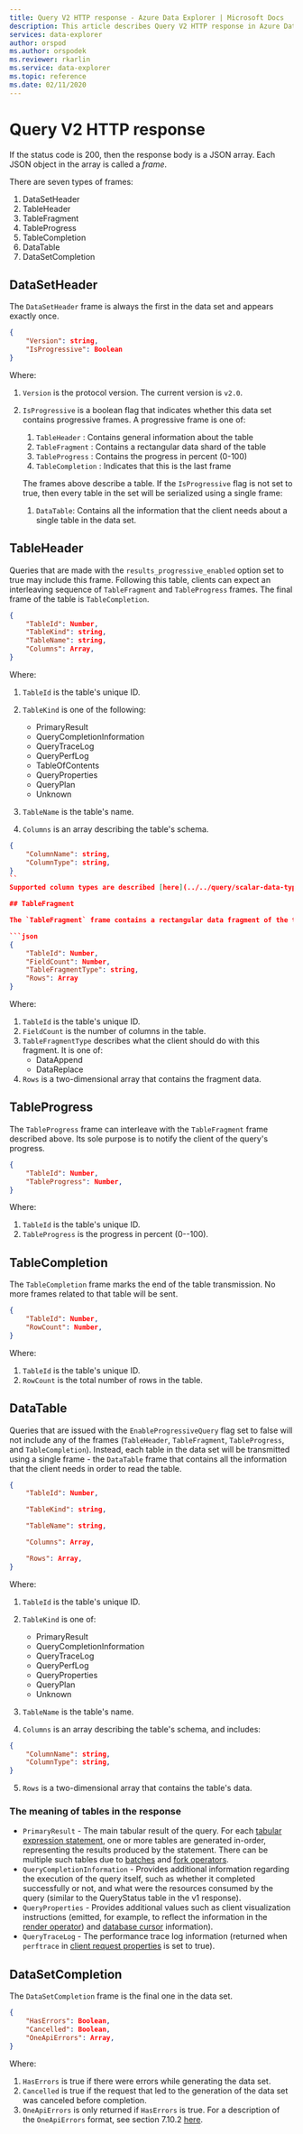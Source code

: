 ```yaml
---
title: Query V2 HTTP response - Azure Data Explorer | Microsoft Docs
description: This article describes Query V2 HTTP response in Azure Data Explorer.
services: data-explorer
author: orspod
ms.author: orspodek
ms.reviewer: rkarlin
ms.service: data-explorer
ms.topic: reference
ms.date: 02/11/2020
---
```

# Query V2 HTTP response

If the status code is 200, then the response body is a JSON array.
Each JSON object in the array is called a _frame_.

There are seven types of frames:

1. DataSetHeader
2. TableHeader
3. TableFragment
4. TableProgress
5. TableCompletion
6. DataTable
7. DataSetCompletion

## DataSetHeader 

The `DataSetHeader` frame is always the first in the data set and appears exactly once.

```json
{
    "Version": string,
    "IsProgressive": Boolean
}
```

Where:

1. `Version` is the protocol version. The current version is `v2.0`.
2. `IsProgressive` is a boolean flag that indicates whether this data set contains progressive frames. A progressive frame is one of:
    1. `TableHeader`     : Contains general information about the table
    2. `TableFragment`   : Contains a rectangular data shard of the table
    3. `TableProgress`   : Contains the progress in percent (0-100)
    4. `TableCompletion` : Indicates that this is the last frame
        
    The frames above describe a table.
    If the `IsProgressive` flag is not set to true, then every table in the set will be serialized using a single frame:
      1. `DataTable`: Contains all the information that the client needs about a single table in the data set.


## TableHeader

Queries that are made with the `results_progressive_enabled` option set to true may include this frame. Following this table, clients can expect an interleaving sequence of `TableFragment` and `TableProgress` frames. The final frame of the table is `TableCompletion`.

```json
{
    "TableId": Number,
    "TableKind": string,
    "TableName": string,
    "Columns": Array,
}
```

Where:

1. `TableId` is the table's unique ID.
2. `TableKind` is one of the following:

      * PrimaryResult
      * QueryCompletionInformation
      * QueryTraceLog
      * QueryPerfLog
      * TableOfContents
      * QueryProperties
      * QueryPlan
      * Unknown
3. `TableName` is the table's name.
4. `Columns` is an array describing the table's schema.

```json
{
    "ColumnName": string,
    "ColumnType": string,
}
``
Supported column types are described [here](../../query/scalar-data-types/index.md).

## TableFragment

The `TableFragment` frame contains a rectangular data fragment of the table. In addition to the actual data, this frame contains a `TableFragmentType` property that tells the client what to do with the fragment: It can either be appended to existing fragments, or replace them.

```json
{
    "TableId": Number,
    "FieldCount": Number,
    "TableFragmentType": string,
    "Rows": Array
}
```

Where:

1. `TableId` is the table's unique ID.
2. `FieldCount` is the number of columns in the table.
3. `TableFragmentType` describes what the client should do with this fragment. 
    It is one of:
      * DataAppend
      * DataReplace
4. `Rows` is a two-dimensional array that contains the fragment data.

## TableProgress

The `TableProgress` frame can interleave with the `TableFragment` frame described above.
Its sole purpose is to notify the client of the query's progress.

```json
{
    "TableId": Number,
    "TableProgress": Number,
}
```

Where:

1. `TableId` is the table's unique ID.
2. `TableProgress` is the progress in percent (0--100).

## TableCompletion

The `TableCompletion` frame marks the end of the table transmission. No more frames related to that table will be sent.

```json
{
    "TableId": Number,
    "RowCount": Number,
}
```    

Where:

1. `TableId` is the table's unique ID.
2. `RowCount` is the total number of rows in the table.

## DataTable

Queries that are issued with the `EnableProgressiveQuery` flag set to false will not include any of the frames (`TableHeader`, `TableFragment`, `TableProgress`, and `TableCompletion`). Instead, each table in the data set will be transmitted using a single frame -  the `DataTable` frame that contains all the information that the client needs in order to read the table.

```json
{
    "TableId": Number,

    "TableKind": string,

    "TableName": string,

    "Columns": Array,

    "Rows": Array,
}
```    

Where:

1. `TableId` is the table's unique ID.
2. `TableKind` is one of:

      * PrimaryResult
      * QueryCompletionInformation
      * QueryTraceLog
      * QueryPerfLog
      * QueryProperties
      * QueryPlan
      * Unknown
3. `TableName` is the table's name.
4. `Columns` is an array describing the table's schema, and includes:

```json
{
    "ColumnName": string,
    "ColumnType": string,
}
```
5. `Rows` is a two-dimensional array that contains the table's data.

### The meaning of tables in the response

* `PrimaryResult` - The main tabular result of the query. For each [tabular expression statement](../../query/tabularexpressionstatements.md), one or more tables are generated in-order, representing the results produced by the statement. There can be multiple such tables due to [batches](../../query/batches.md) and [fork operators](../../query/forkoperator.md).
* `QueryCompletionInformation` - Provides additional information regarding the execution of the query itself, such as
 whether it completed successfully or not, and what were the resources consumed by the query (similar to the QueryStatus table 
 in the v1 response). 
* `QueryProperties` - Provides additional values such as client visualization instructions (emitted, for example, to reflect the
 information in the [render operator](../../query/renderoperator.md)) and [database cursor](../../management/databasecursor.md) information).
* `QueryTraceLog` - The performance trace log information (returned when `perftrace` in [client request properties](../netfx/request-properties.md) is set to true).

## DataSetCompletion

The `DataSetCompletion` frame is the final one in the data set.

```json
{
    "HasErrors": Boolean,
    "Cancelled": Boolean,
    "OneApiErrors": Array,
}
```

Where:

1. `HasErrors` is true if there were errors while generating the data set.
2. `Cancelled` is true if the request that led to the generation of the data set was canceled before completion. 
3. `OneApiErrors` is only returned if `HasErrors` is true. For a description of the `OneApiErrors` format, see section 7.10.2 [here](https://github.com/Microsoft/api-guidelines/blob/vNext/Guidelines.md).
